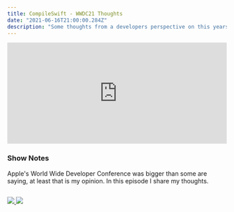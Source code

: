 ```yaml
---
title: CompileSwift - WWDC21 Thoughts
date: "2021-06-16T21:00:00.284Z"
description: "Some thoughts from a developers perspective on this years developer conference."
---
```


<iframe src="https://open.spotify.com/embed/episode/2F21ato2O294PePqQ4Pt23" width="100%" height="232" frameBorder="0" allowtransparency="true" allow="encrypted-media"></iframe>

### Show Notes

Apple's World Wide Developer Conference was bigger than some are saying, at least that is my opinion. In this episode I share my thoughts.

<div class="podcastSubscribeButton">
<a href="https://anchor.fm/compileswift">
<img src="/images/subscribe-to-podcast.png" style="margin: auto;"/>
</a>
<a href="https://www.buymeacoffee.com/pwcom">
<img src="/images/buy-me-a-coffee.png" style="margin: auto; padding-top: 1em;"/>
</a>
</div>
